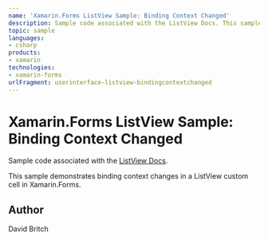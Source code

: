 ```yaml
---
name: 'Xamarin.Forms ListView Sample: Binding Context Changed'
description: Sample code associated with the ListView Docs. This sample demonstrates binding context changes in a ListView custom cell in Xamarin.Forms.
topic: sample
languages:
- csharp
products:
- xamarin
technologies:
- xamarin-forms
urlFragment: userinterface-listview-bindingcontextchanged
---
```

Xamarin.Forms ListView Sample: Binding Context Changed
===========================

Sample code associated with the [ListView Docs](http://developer.xamarin.com/guides/xamarin-forms/user-interface/list_view/).

This sample demonstrates binding context changes in a ListView custom cell in Xamarin.Forms.


Author
------
David Britch
